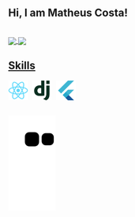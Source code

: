 ## Hi, I am Matheus Costa! 
<br/>

 <div>
  <a href="https://github.com/Matheus-IT">
   <img align="center" height="170" src="https://github-readme-stats.vercel.app/api/top-langs/?username=Matheus-IT&layout=compact&langs_count=16&theme=dracula"/>
  <img align="center" src="https://github-readme-stats.vercel.app/api?username=Matheus-IT&show_icons=true&theme=dracula&include_all_commits=true&count_private=true&hide=issues"/>
</div>
 
 ## Skills
<div style="display: flex; justity-content: center; align-items: center; gap: 0.6em; width: 100%;">
  <img height="40" alt="Matheus-React" width="40" src="https://raw.githubusercontent.com/devicons/devicon/master/icons/react/react-original.svg">

  <img height="40" alt="Matheus-Django" width="40" src="https://raw.githubusercontent.com/devicons/devicon/master/icons/django/django-plain.svg">

  <img height="40" alt="Matheus-Flutter" width="40" src="https://raw.githubusercontent.com/devicons/devicon/master/icons/flutter/flutter-original.svg">
</div>

<br/>
 
  ![Snake animation](https://github.com/Matheus-IT/Matheus-IT/blob/output/github-contribution-grid-snake.svg)
 
</div>
